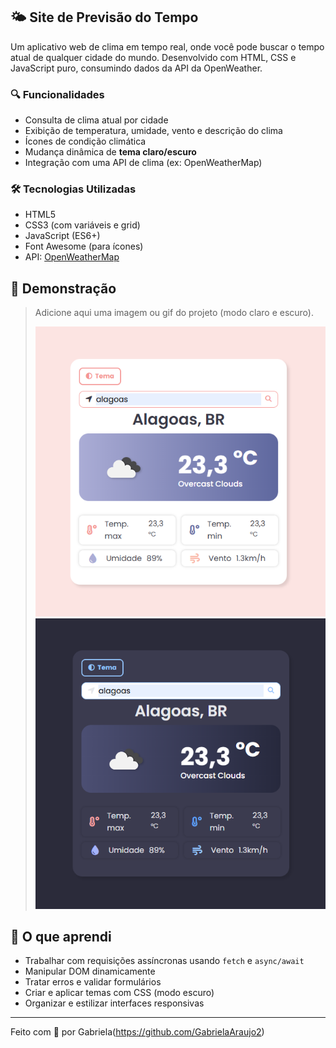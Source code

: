 ## 🌤️ Site de Previsão do Tempo

Um aplicativo web de clima em tempo real, onde você pode buscar o tempo atual de qualquer cidade do mundo. Desenvolvido com HTML, CSS e JavaScript puro, consumindo dados da API da OpenWeather.

### 🔍 Funcionalidades

- Consulta de clima atual por cidade
- Exibição de temperatura, umidade, vento e descrição do clima
- Ícones de condição climática
- Mudança dinâmica de **tema claro/escuro**
- Integração com uma API de clima (ex: OpenWeatherMap)

### 🛠️ Tecnologias Utilizadas

- HTML5
- CSS3 (com variáveis e grid)
- JavaScript (ES6+)
- Font Awesome (para ícones)
- API: [OpenWeatherMap](https://openweathermap.org/)

## 📸 Demonstração

> Adicione aqui uma imagem ou gif do projeto (modo claro e escuro).
>
> ![screenshot-light](./img/demo-light.png)
> ![screenshot-dark](./img/demo-dark.png)

## 🧠 O que aprendi

- Trabalhar com requisições assíncronas usando `fetch` e `async/await`
- Manipular DOM dinamicamente
- Tratar erros e validar formulários
- Criar e aplicar temas com CSS (modo escuro)
- Organizar e estilizar interfaces responsivas

---

Feito com 💙 por Gabriela(https://github.com/GabrielaAraujo2)
